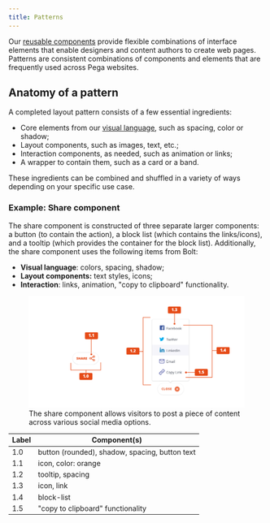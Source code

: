 ```yaml
---
title: Patterns
---
```


Our [reusable components](../pattern-lab/) provide flexible combinations of interface elements that enable designers and content authors to create web pages. Patterns are consistent combinations of components and elements that are frequently used across Pega websites.

## Anatomy of a pattern

A completed layout pattern consists of a few essential ingredients: 

- Core elements from our [visual language](/docs/visual-language/index.html), such as spacing, color or shadow;
- Layout components, such as images, text, etc.;
- Interaction components, as needed, such as animation or links;
- A wrapper to contain them, such as a card or a band.

These ingredients can be combined and shuffled in a variety of ways depending on your specific use case.

### Example: Share component

The share component is constructed of three separate larger components: a button (to contain the action), a block list (which contains the links/icons), and a tooltip (which provides the container for the block list). Additionally, the share component uses the following items from Bolt: 

- **Visual language**: colors, spacing, shadow;
- **Layout components:** text styles, icons;
- **Interaction**: links, animation, "copy to clipboard" functionality.

<figure>
<img src="../../../images/sharing.png" />
<figcaption>The share component allows visitors to post a piece of content across various social media options.</figcaption>
</figure>

| Label | Component(s)                                   |
| ----- | ---------------------------------------------- |
| 1.0   | button (rounded), shadow, spacing, button text |
| 1.1   | icon, color: orange                            |
| 1.2   | tooltip, spacing                               |
| 1.3   | icon, link                                     |
| 1.4   | block-list                                     |
| 1.5   | "copy to clipboard" functionality              |

